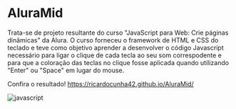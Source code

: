 # AluraMid

Trata-se de projeto resultante do curso "JavaScript para Web: Crie páginas dinâmicas" da Alura. O curso forneceu o framework de HTML e CSS do teclado e teve como objetivo aprender a desenvolver o código Javascript necessário para ligar o clique de cada tecla ao seu som correspodente e para que a coloração das teclas no clique fosse aplicada quando utilizando "Enter" ou "Space" em lugar do mouse.

Confira o resultado! https://ricardocunha42.github.io/AluraMid/

![javascript](https://img.shields.io/badge/JavaScript-323330?style=for-the-badge&logo=javascript&logoColor=F7DF1E)
